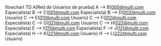 flowchart TD
 A[Red de Usuarios de prueba] 
 A --> B(000@multi.com Especialista)
 B --> C(001@multi.com Especialista)
 B --> D(002@multi.com Usuario)
 C --> E(011@multi.com Usuario)
 C --> F(012@multi.com Especialista)
 C --> G(021@multi.com Usuario)
 C --> H(022@multi.com Especialista)
 E --> I(111@multi.com Especialista)
 F --> J(121@multi.com Especialista)
 H --> K(221@multi.com Usuario)
 H --> L(222@multi.com Usuario)
